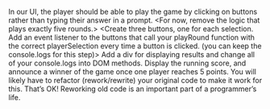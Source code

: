 In our UI, the player should be able to play the game by clicking on buttons rather than typing their answer in a prompt.
<For now, remove the logic that plays exactly five rounds.>
<Create three buttons, one for each selection. Add an event listener to the buttons that call your playRound function with the correct playerSelection every time a button is clicked. (you can keep the console.logs for this step)>
Add a div for displaying results and change all of your console.logs into DOM methods.
Display the running score, and announce a winner of the game once one player reaches 5 points.
You will likely have to refactor (rework/rewrite) your original code to make it work for this. That’s OK! Reworking old code is an important part of a programmer’s life.
